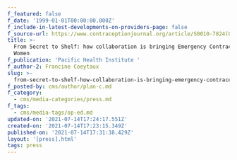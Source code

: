 ```yaml
---
f_featured: false
f_date: '1999-01-01T00:00:00.000Z'
f_include-in-latest-developments-on-providers-page: false
f_source-url: https://www.contraceptionjournal.org/article/S0010-7824(09)00113-9/fulltext
title: >-
  From Secret to Shelf: how collaboration is bringing Emergency Contraception to
  Women
f_publication: 'Pacific Health Institute '
f_author-2: Francine Coeytaux
slug: >-
  from-secret-to-shelf-how-collaboration-is-bringing-emergency-contraception-to-women
f_posted-by: cms/author/plan-c.md
f_category:
  - cms/media-categories/press.md
f_tags:
  - cms/media-tags/op-ed.md
updated-on: '2021-07-14T17:24:17.551Z'
created-on: '2021-07-14T17:23:15.349Z'
published-on: '2021-07-14T17:31:38.429Z'
layout: '[press].html'
tags: press
---
```



